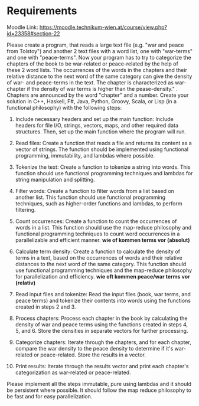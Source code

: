 # Requirements 

Moodle Link: https://moodle.technikum-wien.at/course/view.php?id=23358#section-22

Please create a program, that reads a large text file (e.g. "war and peace from Tolstoy") and another 2 text files with a word list, one with "war-terms" and one with "peace-terms". Now your program has to try to categorize the chapters of the book to be war-related or peace-related by the help of these 2 word lists. The occurrences of the words in the chapters and their relative distance to the next word of the same category can give the density of war- and peace-terms in the text. The chapter is characterized as war-chapter if the density of war terms is higher than the pease-density." . Chapters are announced by the word "chapter" and a number.
Create your solution in C++, Haskell, F#, Java, Python, Groovy, Scala, or Lisp (in a functional philosophy) with the following steps:   

1) Include necessary headers and set up the main function: Include headers for file I/O, strings, vectors, maps, and other required data structures. Then, set up the main function where the program will run.

2) Read files: Create a function that reads a file and returns its content as a vector of strings. The function should be implemented using functional programming, immutability, and lambdas where possible.

3) Tokenize the text: Create a function to tokenize a string into words. This function should use functional programming techniques and lambdas for string manipulation and splitting.

4) Filter words: Create a function to filter words from a list based on another list. This function should use functional programming techniques, such as higher-order functions and lambdas, to perform filtering.

5) Count occurrences: Create a function to count the occurrences of words in a list. This function should use the map-reduce philosophy and functional programming techniques to count word occurrences in a parallelizable and efficient manner. **wie of kommen terms vor (absolut)**

6) Calculate term density: Create a function to calculate the density of terms in a text, based on the occurrences of words and their relative distances to the next word of the same category. This function should use functional programming techniques and the map-reduce philosophy for parallelization and efficiency. **wie oft kommen peace/war terms vor (relativ)**

7) Read input files and tokenize: Read the input files (book, war terms, and peace terms) and tokenize their contents into words using the functions created in steps 2 and 3. 

8) Process chapters: Process each chapter in the book by calculating the density of war and peace terms using the functions created in steps 4, 5, and 6. Store the densities in separate vectors for further processing.

9) Categorize chapters: Iterate through the chapters, and for each chapter, compare the war density to the peace density to determine if it's war-related or peace-related. Store the results in a vector.

10) Print results: Iterate through the results vector and print each chapter's categorization as war-related or peace-related.
 
Please implement all the steps immutable, pure using lambdas and it should be persistent where possible. It should follow the map reduce philosophy to be fast and for easy parallelization.